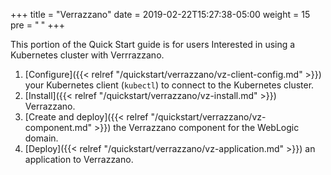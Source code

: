 +++
title = "Verrazzano"
date = 2019-02-22T15:27:38-05:00
weight = 15
pre = "<b> </b>"
+++

This portion of the Quick Start guide is for users Interested in using a Kubernetes cluster with Verrrazzano.

1. [Configure]({{< relref "/quickstart/verrazzano/vz-client-config.md" >}}) your Kubernetes client (`kubectl`) to connect to the Kubernetes cluster.
2. [Install]({{< relref "/quickstart/verrazzano/vz-install.md" >}}) Verrazzano.
3. [Create and deploy]({{< relref "/quickstart/verrazzano/vz-component.md" >}}) the Verrazzano component for the WebLogic domain.
4. [Deploy]({{< relref "/quickstart/verrazzano/vz-application.md" >}}) an application to Verrazzano.
